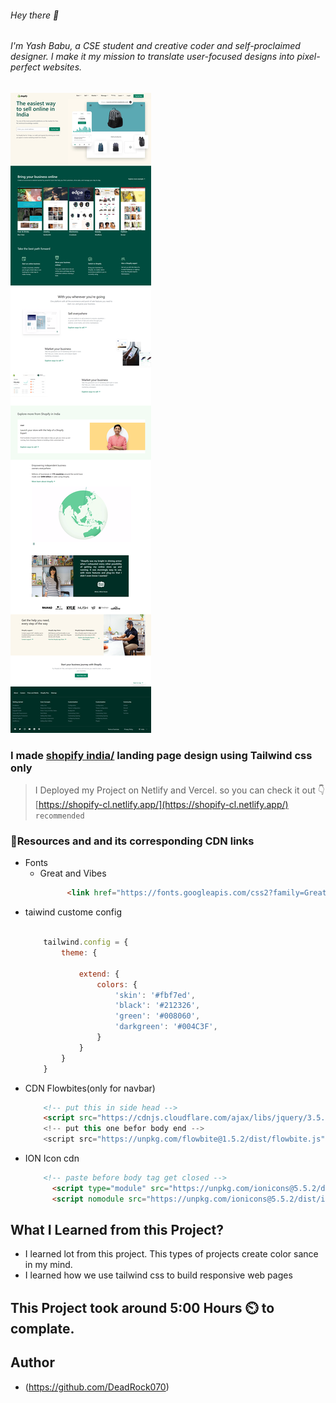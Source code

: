 

###### Hey there 👋
###### I'm Yash Babu, a CSE student and creative coder and self-proclaimed designer. I make it my mission to translate user-focused designs into pixel-perfect websites.


![](./screenshot/1.png)


### I made [shopify india/](https://shopify.in/) landing page design using Tailwind css only

>I Deployed my Project on Netlify and Vercel. so you can check it out 👇
<br> [https://shopify-cl.netlify.app/](https://shopify-cl.netlify.app/) `recommended`

### 📌Resources and and its corresponding CDN links
- Fonts
    - Great and Vibes
        ```html
              <link href="https://fonts.googleapis.com/css2?family=Great+Vibes&display=swap" rel="stylesheet">

        ```
 - taiwind custome config
    ```js
        
        tailwind.config = {
            theme: {

                extend: {
                    colors: {
                        'skin': '#fbf7ed',
                        'black': '#212326',
                        'green': '#008060',
                        'darkgreen': '#004C3F',
                    }
                }
            }
        }
    

    ```
- CDN Flowbites(only for navbar) 
    ```html
        <!-- put this in side head -->
        <script src="https://cdnjs.cloudflare.com/ajax/libs/jquery/3.5.1/jquery.min.js"></scrip>
        <!-- put this one befor body end -->
        <script src="https://unpkg.com/flowbite@1.5.2/dist/flowbite.js"></script>

    ```
- ION Icon cdn
    ```html
        <!-- paste before body tag get closed -->
          <script type="module" src="https://unpkg.com/ionicons@5.5.2/dist/ionicons/ionicons.esm.js"></script>
          <script nomodule src="https://unpkg.com/ionicons@5.5.2/dist/ionicons/ionicons.js"></script>

    ```


## What I Learned from this Project?

- I learned lot from this project. This types of projects create color sance in my mind.
- I learned how we use tailwind css to build responsive web pages


## This Project took around 5:00 Hours ⏲️ to complate.

## Author

- (https://github.com/DeadRock070)

